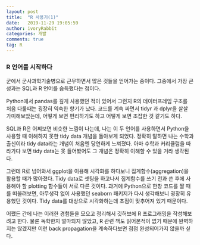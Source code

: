 ```yaml
---
layout: post
title:  "R 사용기(1)"
date:   2019-11-29 19:05:59
author: ivoryRabbit
categories: 개발
comments: true
tag: R
---
```


### R 언어를 시작하다

군에서 군사과학기술병으로 근무하면서 많은 것들을 얻어가는 중이다. 그중에서 가장 큰 성과는 SQL과 R 언어를 습득했다는 점이다. 

Python에서 pandas를 깊게 사용했던 적이 있어서 그런지 R의 데이터프레임 구조를 처음 다룰때는 굉장히 익숙한 향기가 났다. 코드를 계속 짜면서 tidyr 과 dplyr을 살살 가미해보았는데, 어떻게 보면 편리하기도 하고 어떻게 보면 조잡한 것 같기도 하다.

SQL과 R은 어찌보면 비슷한 느낌이 나는데, 나는 이 두 언어를 사용하면서 Python을 사용할 때 이해하지 못한 tidy data 개념을 돌아보게 되었다. 정확히 말하면 나는 수학과 출신이라 tidy data라는 개념이 처음엔 당연하게 느껴졌다. 아마 수학과 커리큘럼을 따라가다 보면 tidy data는 못 들어봤어도 그 개념은 정확히 이해할 수 있을 거라 생각된다. 

그런데 R로 넘어와서 ggplot을 이용해 시각화를 하다보니 집계함수(aggregation)을 활용할 때가 많아졌다. Tidy data로 셋팅을 하고나서 집계함수를 쓰기 전과 쓴 후에 사용해야 할 plotting 함수들이 서로 다른 것이다. 과거에 Python으로 한창 코드를 짤 때를 떠올려보면, 아무생각 없이 사용했던 seaborn 패키지가 다시 생각해보니 굉장히 유용했던 것이다. Tidy data를 대상으로 시각화하는데 초점이 맞추어져 있기 때문이다.

어쨌든 간에 나는 이러한 경험들을 모으고 정리해서 깃허브에 R 프로그래밍을 작성해보려고 한다. 물론 독학한지 얼마되지 않았고, R 관련 책도 읽어본적이 없기 때문에 완벽하지는 않겠지만 이런 back propagation을 계속하다보면 점점 완성되어가지 않을까 싶다.
